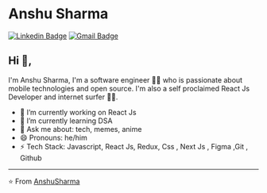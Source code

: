 # Anshu Sharma 
[![Linkedin Badge](https://img.shields.io/badge/-AnshuSharma-blue?style=flat-square&logo=Linkedin&logoColor=white&link=https://www.linkedin.com/in/kunalraghav/)](https://www.linkedin.com/in/anshu0x/)
[![Gmail Badge](https://img.shields.io/badge/-anshusharma6327@gmail.com-c14438?style=flat-square&logo=Gmail&logoColor=white&link=mailto:anshusharma6327@gmail.com)](mailto:anshusharma6327@gmail.com)

## Hi 👋, 
I'm Anshu Sharma, I'm a software engineer 👨‍💻 who is passionate about mobile technologies and open source. I'm also a self proclaimed React Js Developer and internet surfer 
🏄‍♂️. 

- 🔭 I’m currently working on React Js
- 🌱 I’m currently learning DSA
- 💬 Ask me about: tech, memes, anime
- 😄 Pronouns: he/him
-  ⚡ Tech Stack: Javascript, React Js, Redux, Css , Next Js , Figma ,Git , Github



---
⭐️ From [AnshuSharma](https://github.com/anshu0x)
